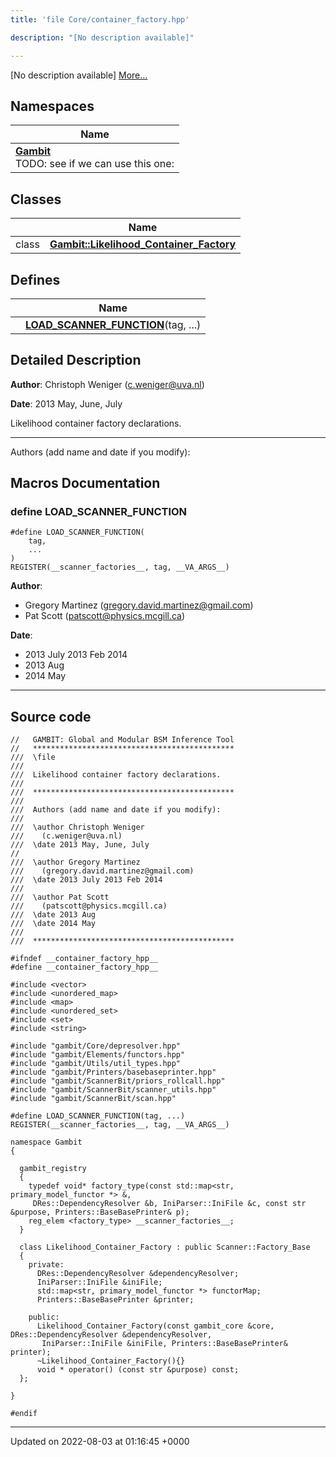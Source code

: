 ```yaml
---
title: 'file Core/container_factory.hpp'

description: "[No description available]"

---
```







[No description available] [More...](#detailed-description)

## Namespaces

| Name           |
| -------------- |
| **[Gambit](/documentation/code/main/namespaces/namespacegambit/)** <br>TODO: see if we can use this one:  |

## Classes

|                | Name           |
| -------------- | -------------- |
| class | **[Gambit::Likelihood_Container_Factory](/documentation/code/main/classes/classgambit_1_1likelihood__container__factory/)**  |

## Defines

|                | Name           |
| -------------- | -------------- |
|  | **[LOAD_SCANNER_FUNCTION](/documentation/code/main/files/container__factory_8hpp/#define-load-scanner-function)**(tag, ...)  |

## Detailed Description


**Author**: Christoph Weniger ([c.weniger@uva.nl](mailto:c.weniger@uva.nl)) 

**Date**: 2013 May, June, July 

Likelihood container factory declarations.



------------------

Authors (add name and date if you modify):




## Macros Documentation

### define LOAD_SCANNER_FUNCTION

```
#define LOAD_SCANNER_FUNCTION(
    tag,
    ...
)
REGISTER(__scanner_factories__, tag, __VA_ARGS__)
```


**Author**: 

  * Gregory Martinez ([gregory.david.martinez@gmail.com](mailto:gregory.david.martinez@gmail.com)) 
  * Pat Scott ([patscott@physics.mcgill.ca](mailto:patscott@physics.mcgill.ca)) 


**Date**: 

  * 2013 July 2013 Feb 2014
  * 2013 Aug 
  * 2014 May




------------------


## Source code

```
//   GAMBIT: Global and Modular BSM Inference Tool
//   *********************************************
///  \file
///
///  Likelihood container factory declarations.
///
///  *********************************************
///
///  Authors (add name and date if you modify):
///
///  \author Christoph Weniger
///    (c.weniger@uva.nl)
///  \date 2013 May, June, July
//
///  \author Gregory Martinez
///    (gregory.david.martinez@gmail.com)
///  \date 2013 July 2013 Feb 2014
///
///  \author Pat Scott
///    (patscott@physics.mcgill.ca)
///  \date 2013 Aug
///  \date 2014 May
///
///  *********************************************

#ifndef __container_factory_hpp__
#define __container_factory_hpp__

#include <vector>
#include <unordered_map>
#include <map>
#include <unordered_set>
#include <set>
#include <string>

#include "gambit/Core/depresolver.hpp"
#include "gambit/Elements/functors.hpp"
#include "gambit/Utils/util_types.hpp"
#include "gambit/Printers/basebaseprinter.hpp"
#include "gambit/ScannerBit/priors_rollcall.hpp"
#include "gambit/ScannerBit/scanner_utils.hpp"
#include "gambit/ScannerBit/scan.hpp"

#define LOAD_SCANNER_FUNCTION(tag, ...) REGISTER(__scanner_factories__, tag, __VA_ARGS__)

namespace Gambit
{

  gambit_registry
  {
    typedef void* factory_type(const std::map<str, primary_model_functor *> &,
     DRes::DependencyResolver &b, IniParser::IniFile &c, const str &purpose, Printers::BaseBasePrinter& p);
    reg_elem <factory_type> __scanner_factories__;
  }

  class Likelihood_Container_Factory : public Scanner::Factory_Base
  {
    private:
      DRes::DependencyResolver &dependencyResolver;
      IniParser::IniFile &iniFile;
      std::map<str, primary_model_functor *> functorMap;
      Printers::BaseBasePrinter &printer;

    public:
      Likelihood_Container_Factory(const gambit_core &core, DRes::DependencyResolver &dependencyResolver,
       IniParser::IniFile &iniFile, Printers::BaseBasePrinter& printer);
      ~Likelihood_Container_Factory(){}
      void * operator() (const str &purpose) const;
  };

}

#endif
```


-------------------------------

Updated on 2022-08-03 at 01:16:45 +0000
